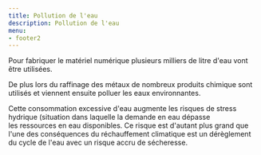 ```yaml
---
title: Pollution de l'eau
description: Pollution de l'eau
menu:
- footer2
---
```

Pour fabriquer le matériel numérique plusieurs milliers de litre d'eau vont être utilisées.

De plus lors du raffinage des métaux de nombreux produits chimique sont utilisés et viennent ensuite polluer les eaux environnantes.

C﻿ette consommation excessive d'eau augmente les risques de stress hydrique (situation dans laquelle la demande en eau dépasse les ressources en eau disponibles.
Ce risque est d'autant plus grand que l'une des conséquences du réchauffement climatique est un dérèglement du cycle de l'eau avec un risque accru de sécheresse.
 